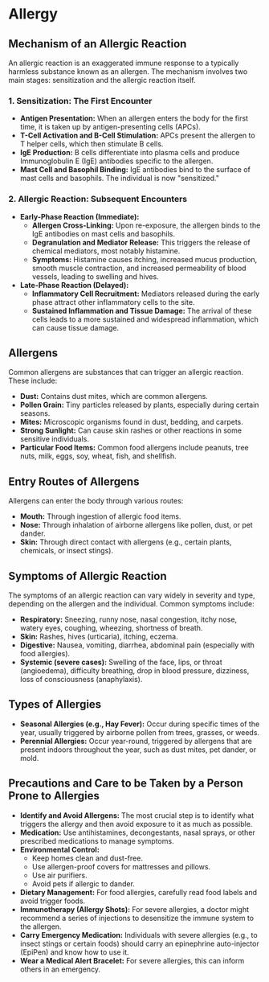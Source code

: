 
# Allergy

## Mechanism of an Allergic Reaction

An allergic reaction is an exaggerated immune response to a typically harmless substance known as an allergen. The mechanism involves two main stages: sensitization and the allergic reaction itself.

### 1. Sensitization: The First Encounter

*   **Antigen Presentation:** When an allergen enters the body for the first time, it is taken up by antigen-presenting cells (APCs).
*   **T-Cell Activation and B-Cell Stimulation:** APCs present the allergen to T helper cells, which then stimulate B cells.
*   **IgE Production:** B cells differentiate into plasma cells and produce Immunoglobulin E (IgE) antibodies specific to the allergen.
*   **Mast Cell and Basophil Binding:** IgE antibodies bind to the surface of mast cells and basophils. The individual is now "sensitized."

### 2. Allergic Reaction: Subsequent Encounters

*   **Early-Phase Reaction (Immediate):**
    *   **Allergen Cross-Linking:** Upon re-exposure, the allergen binds to the IgE antibodies on mast cells and basophils.
    *   **Degranulation and Mediator Release:** This triggers the release of chemical mediators, most notably histamine.
    *   **Symptoms:** Histamine causes itching, increased mucus production, smooth muscle contraction, and increased permeability of blood vessels, leading to swelling and hives.
*   **Late-Phase Reaction (Delayed):**
    *   **Inflammatory Cell Recruitment:** Mediators released during the early phase attract other inflammatory cells to the site.
    *   **Sustained Inflammation and Tissue Damage:** The arrival of these cells leads to a more sustained and widespread inflammation, which can cause tissue damage.

## Allergens

Common allergens are substances that can trigger an allergic reaction. These include:

*   **Dust:** Contains dust mites, which are common allergens.
*   **Pollen Grain:** Tiny particles released by plants, especially during certain seasons.
*   **Mites:** Microscopic organisms found in dust, bedding, and carpets.
*   **Strong Sunlight:** Can cause skin rashes or other reactions in some sensitive individuals.
*   **Particular Food Items:** Common food allergens include peanuts, tree nuts, milk, eggs, soy, wheat, fish, and shellfish.

## Entry Routes of Allergens

Allergens can enter the body through various routes:

*   **Mouth:** Through ingestion of allergic food items.
*   **Nose:** Through inhalation of airborne allergens like pollen, dust, or pet dander.
*   **Skin:** Through direct contact with allergens (e.g., certain plants, chemicals, or insect stings).

## Symptoms of Allergic Reaction

The symptoms of an allergic reaction can vary widely in severity and type, depending on the allergen and the individual. Common symptoms include:

*   **Respiratory:** Sneezing, runny nose, nasal congestion, itchy nose, watery eyes, coughing, wheezing, shortness of breath.
*   **Skin:** Rashes, hives (urticaria), itching, eczema.
*   **Digestive:** Nausea, vomiting, diarrhea, abdominal pain (especially with food allergies).
*   **Systemic (severe cases):** Swelling of the face, lips, or throat (angioedema), difficulty breathing, drop in blood pressure, dizziness, loss of consciousness (anaphylaxis).

## Types of Allergies

*   **Seasonal Allergies (e.g., Hay Fever):** Occur during specific times of the year, usually triggered by airborne pollen from trees, grasses, or weeds.
*   **Perennial Allergies:** Occur year-round, triggered by allergens that are present indoors throughout the year, such as dust mites, pet dander, or mold.

## Precautions and Care to be Taken by a Person Prone to Allergies

*   **Identify and Avoid Allergens:** The most crucial step is to identify what triggers the allergy and then avoid exposure to it as much as possible.
*   **Medication:** Use antihistamines, decongestants, nasal sprays, or other prescribed medications to manage symptoms.
*   **Environmental Control:**
    *   Keep homes clean and dust-free.
    *   Use allergen-proof covers for mattresses and pillows.
    *   Use air purifiers.
    *   Avoid pets if allergic to dander.
*   **Dietary Management:** For food allergies, carefully read food labels and avoid trigger foods.
*   **Immunotherapy (Allergy Shots):** For severe allergies, a doctor might recommend a series of injections to desensitize the immune system to the allergen.
*   **Carry Emergency Medication:** Individuals with severe allergies (e.g., to insect stings or certain foods) should carry an epinephrine auto-injector (EpiPen) and know how to use it.
*   **Wear a Medical Alert Bracelet:** For severe allergies, this can inform others in an emergency.
